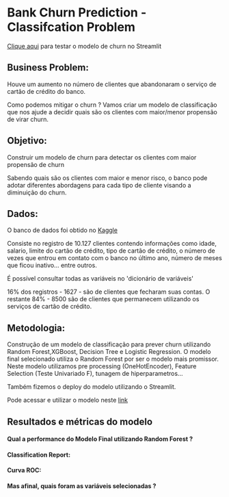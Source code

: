 # Bank Churn Prediction - Classifcation Problem


[Clique aqui](https://bank-churn.streamlit.app) para testar o modelo de churn no Streamlit

## Business Problem:


Houve um aumento no número de clientes que abandonaram o serviço de cartão de crédito do banco. 

Como podemos mitigar o churn ? Vamos criar um modelo de classificação que nos ajude a decidir quais são os clientes com maior/menor propensão de virar churn.

## Objetivo:

Construir um modelo de churn para detectar os clientes com maior propensão de churn

Sabendo quais são os clientes com maior e menor risco, o banco pode adotar diferentes abordagens para cada tipo de cliente visando a diminuição do churn.


## Dados:

O banco de dados foi obtido no [Kaggle](https://www.kaggle.com/datasets/sakshigoyal7/credit-card-customers)

Consiste no registro de 10.127 clientes contendo informações como idade, salario, limite do cartão de crédito, tipo de cartão de crédito,
o número de vezes que entrou em contato com o banco no último ano, número de meses que ficou inativo... entre outros. 

É possível consultar todas as variáveis no 'dicionário de variáveis'

16% dos registros - 1627 - são de clientes que fecharam suas contas. O restante 84% - 8500 são de clientes que permanecem utilizando os serviços de cartão de crédito.



## Metodologia:

Construção de um modelo de classificação para prever churn utilizando Random Forest,XGBoost, Decision Tree e Logistic Regression. 
O modelo final selecionado utiliza o Random Forest por ser o modelo mais promissor. Neste modelo utilizamos pre processing (OneHotEncoder), Feature Selection
(Teste Univariado F), tunagem de hiperparametros... 

Também fizemos o deploy do modelo utilizando o Streamlit.

Pode acessar e utilizar o modelo neste [link](https://bank-churn.streamlit.app)


## Resultados e métricas do modelo




#### Qual a performance do Modelo Final utilizando Random Forest ? 


#### Classification Report:



#### Curva ROC:


#### Mas afinal, quais foram as variáveis selecionadas ?


